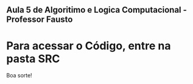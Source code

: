 ## Aula 5 de Algoritimo e Logica Computacional - Professor Fausto
<h1> Para acessar o Código, entre na pasta SRC </h1>

Boa sorte!
